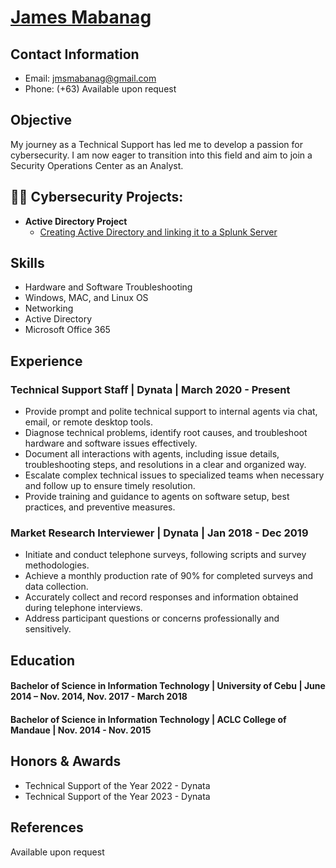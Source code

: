 # <div class="badge-base LI-profile-badge" data-locale="en_US" data-size="medium" data-theme="light" data-type="VERTICAL" data-vanity="jmsmabanag" data-version="v1"><a class="badge-base__link LI-simple-link" href="https://ph.linkedin.com/in/jmsmabanag?trk=profile-badge">James Mabanag</a></div>

## Contact Information
- Email: jmsmabanag@gmail.com
- Phone: (+63) Available upon request

## Objective
My journey as a Technical Support has led me to develop a passion for cybersecurity. I am now eager to transition into this field and aim to join a Security Operations Center as an Analyst.

<h2>👨‍💻 Cybersecurity Projects:</h2>

- <b>Active Directory Project</b>
  - [Creating Active Directory and linking it to a Splunk Server](https://github.com/jmsmabanag/Active-Directory)
  
## Skills
- Hardware and Software Troubleshooting
- Windows, MAC, and Linux OS
- Networking
- Active Directory
- Microsoft Office 365

## Experience
### Technical Support Staff  | Dynata | March 2020 - Present
- Provide prompt and polite technical support to internal agents via chat, email, or remote desktop tools.
- Diagnose technical problems, identify root causes, and troubleshoot hardware and software issues effectively. 
- Document all interactions with agents, including issue details, troubleshooting steps, and resolutions in a clear and organized way.
- Escalate complex technical issues to specialized teams when necessary and follow up to ensure timely resolution.
- Provide training and guidance to agents on software setup, best practices, and preventive measures.

### Market Research Interviewer  | Dynata | Jan 2018 - Dec 2019
- Initiate and conduct telephone surveys, following scripts and survey methodologies. 
- Achieve a monthly production rate of 90% for completed surveys and data collection.
- Accurately collect and record responses and information obtained during telephone interviews.
- Address participant questions or concerns professionally and sensitively.

## Education
#### Bachelor of Science in Information Technology | University of Cebu  | June 2014 – Nov. 2014, Nov. 2017 - March 2018
#### Bachelor of Science in Information Technology | ACLC College of Mandaue  | Nov. 2014 - Nov. 2015 

## Honors & Awards
- Technical Support of the Year 2022 - Dynata 
- Technical Support of the Year 2023 - Dynata 

## References
Available upon request
